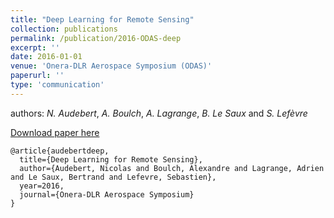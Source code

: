 ```yaml
---
title: "Deep Learning for Remote Sensing"
collection: publications
permalink: /publication/2016-ODAS-deep
excerpt: ''
date: 2016-01-01
venue: 'Onera-DLR Aerospace Symposium (ODAS)'
paperurl: ''
type: 'communication'
---
```


authors: *N. Audebert*, *A. Boulch*, *A. Lagrange*, *B. Le Saux* and *S. Lefèvre*

[Download paper here](https://aboulch.github.io/files/2016_ODAS_DeepLearn4RemoteSensing.pdf)

```
@article{audebertdeep,
  title={Deep Learning for Remote Sensing},
  author={Audebert, Nicolas and Boulch, Alexandre and Lagrange, Adrien and Le Saux, Bertrand and Lefevre, Sebastien},
  year=2016,
  journal={Onera-DLR Aerospace Symposium}
}
```

